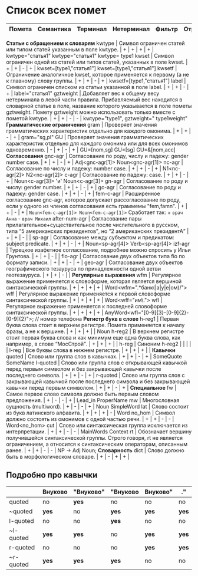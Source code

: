 # Список всех помет

**Помета** | **Семантика** | **Терминал** | **Нетерминал** | **Фильтр** | **Отрицание** | **Синтаксис**
----- | ----- | ----- | ----- | ----- | ----- | -----
**Статьи с обращением к словарям**
kwtype | Символ ограничен статей или типом статей указанным в поле kwtype. | + | + | + | + | kwtype="статья1" kwtype="статья1" kwtype= type1
kwset | Символ ограничен одной из статей или типов статей, указанных в поле kwset. | + | + | - | + | kwset=[type1,"статья1"] kwset=[type1,"статья1"]
kwsetf | Ограничение аналогичное kwset, которое применяется к первому (а не к главному) слову группы. | + | + | - | + | kwsetf=[type1,"статья1"]
label | Символ ограничен списком из статьи указанной в поле label. | + | + | - | + | label="статья1"
gztweight | Добавляет вес к общему весу нетерминала в левой части правила. Прибавляемый вес находится в словарной статье в поле, название которого указывается в поле пометы gztweight. Помету gztweight можно использовать только вместе с пометой kwtype. | + | + | - | - | kwtype="type1", gztweight=" type1weight"
**Грамматические ограничения**
gram | Проверяет значения грамматических характеристик отдельно для каждого омонима. | + | + | - | + | gram="sg,pl"
GU | Проверяет значения грамматических характеристик отдельно для каждого омонима или для всех омонимов одновременно. | - | + | - | + | GU=[nom,sg] GU=[sg] GU=&[nom,acc]
**Согласования**
gnc-agr | Согласование по роду, числу и падежу: gender number case. | + | + | - | + | Adj<gnc-agr[1]> Noun<gnc-agr[1]>
nc-agr | Согласование по числу и падежу: number case. | + | + | - | + | N1<nc-agr[2]> N2<nc-agr[2]>
c-agr | Согласование по падежу: case. | + | + | - | + | Noun<c-agr[3]> 'и' Noun<c-agr[3]>
gn-agr | Согласование по роду и числу: gender number. | + | + | - | + | 
gc-agr | Согласование по роду и падежу: gender case. | + | + | - | + | 
fem-c-agr | Расширенное согласование gnc-agr, которое допускает рассогласование по роду, если у одного из членов согласования есть граммемы "fem,famn". | + | + | - | + | `Noun<fem-c-agr[1]> Noun<fem-c-agr[1]>` Сработает так: + `врач Анна` - `врач Михаил`
after-num-agr | Согласование пары прилагательное+существительное после числительного в русском, типа <q>5 американских президентов</q>, но <q>2 американских президентА</q> | + | + | - |  | 
sp-agr | Согласование между субъектом и предикатом: subject predicate. | + | + | - | + | Noun<sp-agr[4]> Verb<sp-agr[4]>
izf-agr | Турецкое изафетное согласование, подробнее можно спросить у Ильи Грунтова. | + | + | - |  | 
fio-agr | Согласование двух объектов типа fio по формату записи. | + | + | - | + | 
geo-agr | Согласование двух объектов географического тезауруса по принадлежности одной ветви геотезауруса. | + | + | - |  | 
**Регулярные выражения**
wfm | Регулярное выражение применяется к словоформе, которая является вершиной синтаксической группы. | + | + | + | + | Word<wfm=".*банк(|a|у|е|ом)/">
wff | Регулярное выражение применяется к первой словоформе синтаксической группы. | + | + | + | + | Word<wff="им\\.">
wfl | Регулярное выражение применяется к последней словоформе синтаксической группы. | + | + | + | + | AnyWord<wfl="[0-9]{3}-[0-9]{2}-[0-9]{2}">; // номер телефона
**Регистр букв в слове**
h-reg1 | Первая буква слова стоит в верхнем регистре. Помета применяется к началу фразы, а не к вершине. | + | + | + |  | Noun<h-reg1>
h-reg2 | В верхнем регистре стоит первая буква слова и как минимум еще одна буква слова, как например, в слове <q>МосСтрой</q>. | + | + | + |  | 
h-reg | Синоним h-reg2 |  |  |  |  | 
l-reg | Все буквы слова в нижнем регистре. | + | + | + |  | 
**Кавычки**
quoted | Слово или группа слов в кавычках. | + | + | - | + | SomeQuote<quoted> SomeName<quoted>
l-quoted | Слово или группа слов c открывающей кавычкой перед первым символом и без закрывающей кавычки после последнего символа. | + | + | - | + | 
r-quoted | Слово или группа слов c закрывающей кавычкой после последнего символа и без закрывающей кавычки перед первым символом. | + | + | - | + | 
**Специальное**
fw | Самое первое слово символа должно быть первым словом предложения. | + | - | - | + | Lead_in<fw> ProperName<fw>
mw | Многословная сущность (multiword). | + | - | - | + | Noun<mw> SimpleWord<mw>
lat | Слово состоит из букв латинского алфавита. | + | + | + | - | Word<lat>
no_hom | Символ должно состоять из омонимов с одной частью речи. | + | + | - | - | Word<no_hom>
cut | Слово или синтаксическая группа исключается из интерпретации. | + | + | - | - | MainWords Context<cut>
rt | Обозначает вершину получившейся синтаксической группы. Строго говоря, rt не является ограничением, а относится к синтаксическим операторам, описанным ранее. | + | + | - | - | NP -> Adj Noun<rt>;
**Словарность**
dict | Слово должно быть в морфологическом словаре. | + | - | + | + | 



## Подробно про кавычки <a name="quotes"></a>

&nbsp; | Внуково | "Внуково" | "Внуково | Внуково" | ."
----- | ----- | ----- | ----- | ----- | -----
quoted | no | **yes** | no | no | no
~quoted | **yes** | no | **yes** | **yes** | **yes**
l-quoted | no | no | **yes** | no | no
~l-quoted | **yes** | **yes** | no | **yes** | **yes**
r-quoted | no | no | no | **yes** | **yes**
~r-quoted | **yes** | **yes** | **yes** | no | no


